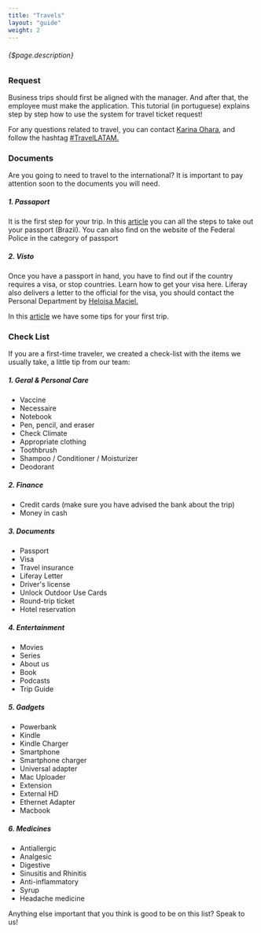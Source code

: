 ```yaml
---
title: "Travels"
layout: "guide"
weight: 2
---
```


###### {$page.description}

<article id="1">

### Request

Business trips should first be aligned with the manager. And after that, the employee must make the application.
This tutorial (in portuguese) explains step by step how to use the system for travel ticket request!

For any questions related to travel, you can contact [Karina Ohara](karina.ohara@liferay.com), and follow the hashtag [#TravelLATAM.](https://loop.liferay.com/web/guest/home/-/loop/topics/_TravelLATAM)


</article>

<article id="2">

### Documents

Are you going to need to travel to the international? It is important to pay attention soon to the documents you will need.

##### 1. Passaport

It is the first step for your trip. In this [article](http://www.melhoresdestinos.com.br/como-tirar-passaporte.html) you can all the steps to take out your passport (Brazil).
You can also find on the website of the Federal Police in the category of passport

##### 2. Visto

Once you have a passport in hand, you have to find out if the country requires a visa, or stop countries. Learn how to get your visa here. Liferay also delivers a letter to the official for the visa, you should contact the Personal Department by [Heloisa Maciel.](heloisa.maciel@liferay.com)

In this [article](http://www.melhoresdestinos.com.br/15-dicas-para-a-primeira-viagem-ao-exterior.html) we have some tips for your first trip.

</article>

<article id="3">

### Check List

If you are a first-time traveler, we created a check-list with the items we usually take, a little tip from our team:

##### 1. Geral & Personal Care

- Vaccine
- Necessaire
- Notebook
- Pen, pencil, and eraser
- Check Climate
- Appropriate clothing
- Toothbrush
- Shampoo / Conditioner / Moisturizer
- Deodorant



##### 2. Finance

- Credit cards (make sure you have advised the bank about the trip)
- Money in cash


##### 3. Documents

- Passport
- Visa
- Travel insurance
- Liferay Letter
- Driver's license
- Unlock Outdoor Use Cards
- Round-trip ticket
- Hotel reservation


##### 4. Entertainment

- Movies
- Series
- About us
- Book
- Podcasts
- Trip Guide


##### 5. Gadgets

- Powerbank
- Kindle
- Kindle Charger
- Smartphone
- Smartphone charger
- Universal adapter
- Mac Uploader
- Extension
- External HD
- Ethernet Adapter
- Macbook



##### 6. Medicines

- Antiallergic
- Analgesic
- Digestive
- Sinusitis and Rhinitis
- Anti-inflammatory
- Syrup
- Headache medicine



Anything else important that you think is good to be on this list? Speak to us!


</article>












